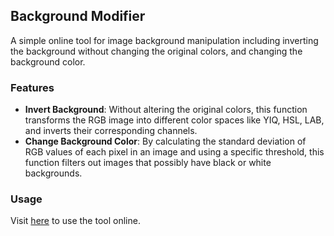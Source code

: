 ## Background Modifier

A simple online tool for image background manipulation including inverting the background without changing the original colors, and changing the background color.

### Features

- **Invert Background**: Without altering the original colors, this function transforms the RGB image into different color spaces like YIQ, HSL, LAB, and inverts their corresponding channels.
- **Change Background Color**: By calculating the standard deviation of RGB values of each pixel in an image and using a specific threshold, this function filters out images that possibly have black or white backgrounds.

### Usage

Visit [here](https://amsterdamstudygroup.shinyapps.io/invertimage/) to use the tool online.
